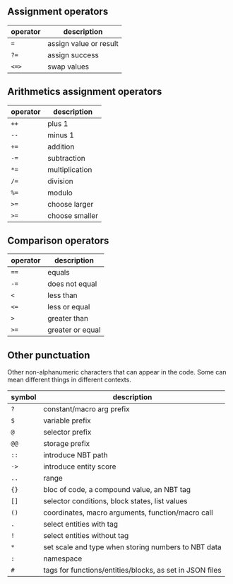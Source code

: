 ## Assignment operators
| operator | description |
|-|-|
|`=`| assign value or result|
|`?=`| assign success |
|`<=>`| swap values |

## Arithmetics assignment operators
| operator | description |
|-|-|
|`++`| plus 1 |
|`--`| minus 1 |
|`+=`| addition |
|`-=`| subtraction |
|`*=`| multiplication |
|`/=`| division |
|`%=`| modulo |
|`>=`| choose larger |
|`>=`| choose smaller |

## Comparison operators
| operator | description |
|-|-|
|`==`| equals |
|`-=`| does not equal |
|`<`|  less than |
|`<=`| less or equal |
|`>`| greater than |
|`>=`| greater or equal |

## Other punctuation
Other non-alphanumeric characters that can appear in the code. Some can mean different things in different contexts.

| symbol | description |
|-|-|
|`?`|  constant/macro arg prefix |
|`$`|  variable prefix |
|`@`|  selector prefix |
|`@@`| storage prefix |
|`::`| introduce NBT path |
|`->`| introduce entity score |
|`..`| range |
|`{}`| bloc of code, a compound value, an NBT tag |
|`[]`| selector conditions, block states, list values |
|`()`| coordinates, macro arguments, function/macro call |
|`.`| select entities with tag |
|`!`| select entities without tag |
|`*`| set scale and type when storing numbers to NBT data |
|`:`| namespace |
|`#`| tags for functions/entities/blocks, as set in JSON files |
